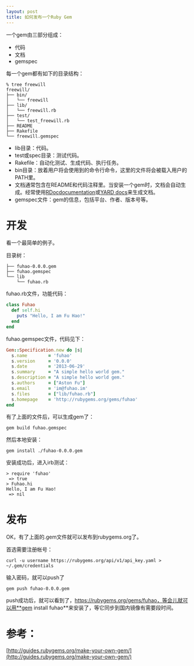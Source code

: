 ```yaml
---
layout: post
title: 如何发布一个Ruby Gem
---
```


一个gem由三部分组成：

* 代码
* 文档
* gemspec

每一个gem都有如下的目录结构：

```
% tree freewill
freewill/
├── bin/
│   └── freewill
├── lib/
│   └── freewill.rb
├── test/
│   └── test_freewill.rb
├── README
├── Rakefile
└── freewill.gemspec
```

* lib目录：代码。
* test或spec目录：测试代码。
* Rakefile：自动化测试、生成代码、执行任务。
* bin目录：放着用户将会使用到的命令行命令，这里的文件将会被载入用户的PATH里。
* 文档通常包含在README和代码注释里。当安装一个gem时，文档会自动生成。经常使用[RDocdocumentation](http://rdoc.rubyforge.org/)或[YARD docs](http://yardoc.org/)来生成文档。
* gemspec文件：gem的信息，包括平台、作者、版本号等。

# 开发

看一个最简单的例子。

目录树：

```
├── fuhao-0.0.0.gem
├── fuhao.gemspec
└── lib
    └── fuhao.rb
```

fuhao.rb文件，功能代码：

```ruby
class Fuhao
  def self.hi
    puts "Hello, I am Fu Hao!"
  end
end
```

fuhao.gemspec文件，代码见下：

```ruby
Gem::Specification.new do |s|
  s.name        = 'fuhao'
  s.version     = '0.0.0'
  s.date        = '2013-06-29'
  s.summary     = "A simple hello world gem."
  s.description = "A simple hello world gem."
  s.authors     = ["Aston Fu"]
  s.email       = 'im@fuhao.im'
  s.files       = ["lib/fuhao.rb"]
  s.homepage    = 'http://rubygems.org/gems/fuhao'
end
```

有了上面的文件后，可以生成gem了：

```
gem build fuhao.gemspec
```

然后本地安装：

```
gem install ./fuhao-0.0.0.gem
```

安装成功后，进入irb测试：

```
> require 'fuhao'
 => true
> Fuhao.hi
Hello, I am Fu Hao!
 => nil
```

# 发布

OK，有了上面的.gem文件就可以发布到rubygems.org了。

首选需要注册帐号：

```
curl -u username https://rubygems.org/api/v1/api_key.yaml > ~/.gem/credentials
```

输入密码，就可以push了

```
gem push fuhao-0.0.0.gem
```

push成功后，就可以看到了，https://rubygems.org/gems/fuhao，等会儿就可以用**gem install fuhao**来安装了，等它同步到国内镜像有需要段时间。


# 参考：

[http://guides.rubygems.org/make-your-own-gem/](http://guides.rubygems.org/make-your-own-gem/)
